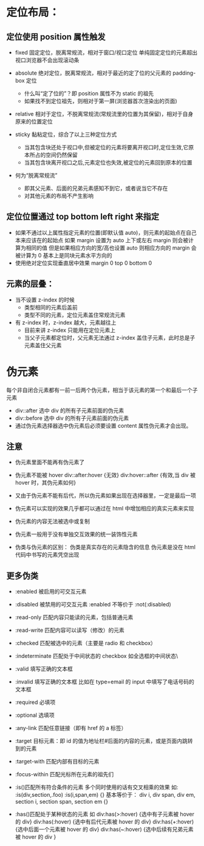 # 定位布局：

## 定位使用 position 属性触发

- fixed 固定定位，脱离常规流，相对于窗口/视口定位
  单纯固定定位的元素超出视口浏览器不会出现滚动条
- absolute 绝对定位，脱离常规流，相对于最近的定了位的父元素的 padding-box 定位
  - 什么叫“定了位的”？即 position 属性不为 static 的祖先
  - 如果找不到定位祖先，则相对于第一屏(浏览器首次渲染出的页面)
- relative 相对于定位，不脱离常规流(常规流里的位置为其保留)，相对于自身原来的位置定位
- sticky 黏粘定位，综合了以上三种定位方式

  - 当其包含块还处于视口中,但被定位的元素将要离开视口时,定位生效,它原本所占的空间仍然保留
  - 当其包含块离开视口之后,元素定位也失效,被定位的元素回到原本的位置

- 何为“脱离常规流”
  - 即其父元素、后面的兄弟元素感知不到它，或者说当它不存在
  - 对其他元素的布局不产生影响

## 定位位置通过 top bottom left right 来指定

- 如果不通过以上属性指定元素的位置(即默认值 auto)，则元素的起始点在自己本来应该在的起始点
  如果 margin 设置为 auto 上下或左右 margin 则会被计算为相同的值
  但是如果相应方向的宽/高也设置 auto 则相应方向的 margin 会被计算为 0
  基本上是同块元素水平方向的
- 使用绝对定位实现垂直居中效果
  margin 0 top 0 bottom 0

## 元素的层叠：

- 当不设置 z-index 的时候
  - 类型相同的元素后盖前
  - 类型不同的元素，定位元素盖住常规流元素
- 有 z-index 时，z-index 越大，元素越往上
  - 目前来讲 z-index 只能用在定位元素上
  - 当父子元素都定位时，父元素无法通过 z-index 盖住子元素，此时总是子元素盖住父元素

# 伪元素

每个非自闭合元素都有一前一后两个伪元素，相当于该元素的第一个和最后一个子元素

- div::after 选中 div 的所有子元素前面的伪元素
- div::before 选中 div 的所有子元素前面的伪元素
- 通过伪元素选择器选中伪元素后必须要设置 content 属性伪元素才会出现。

## 注意

- 伪元素里面不能再有伪元素了
- 伪元素不能被 hover
  div::after:hover {无效}
  div:hover::after {有效,当 div 被 hover 时，其伪元素如何}
- 又由于伪元素不能有后代，所以伪元素如果出现在选择器里，一定是最后一项
- 伪元素可以实现的效果几乎都可以通过在 html 中增加相应的真实元素来实现
- 伪元素的内容无法被选中或复制
- 伪元素一般用于没有单独交互效果的统一装饰性元素

- 伪类与伪元素的区别：
  伪类是真实存在的元素隐含的信息
  伪元素是没在 html 代码中书写的元素凭空出现

## 更多伪类

- :enabled 被启用的可交互元素
- :disabled 被禁用的可交互元素
  :enabled 不等价于 :not(:disabled)

- :read-only 匹配内容只能读的元素，包括普通元素
- :read-write 匹配内容可以读写（修改）的元素

- :checked 匹配被选中的元素（主要是 radio 和 checkbox）
- :indeterminate 匹配处于中间状态的 checkbox 如全选框的中间状态\

- :valid 填写正确的文本框
- :invalid 填写正确的文本框
  比如在 type=email 的 input 中填写了电话号码的文本框

- :required 必填项
- :optional 选填项

- :any-link 匹配任意链接（即有 href 的 a 标签）

- :target 目标元素：即 id 的值为地址栏#后面的内容的元素，或是页面内跳转到的元素
- :target-with 匹配内部有目标的元素
- :focus-within 匹配光标所在元素的祖先们

- :is()匹配所有符合条件的元素 多个同时使用的话有交叉相乘的效果
  如:
  :is(div,section,.foo) :is(i,span,em) {}
  基本等价于：
  div i,
  div span,
  div em,
  section i,
  section span,
  section em {}

- :has()匹配处于某种状态的元素
  如
  div:has(>:hover) {选中有子元素被 hover 的 div}
  div:has(:hover) {选中有后代元素被 hover 的 div}
  div:has(+:hover) {选中后面一个元素被 hover 的 div}
  div:has(~:hover) {选中后续有兄弟元素被 hover 的 div }
